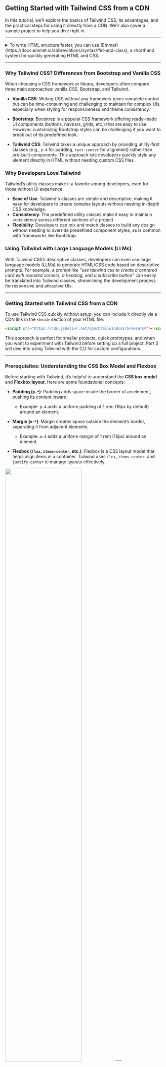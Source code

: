 ## Getting Started with Tailwind CSS from a CDN

In this tutorial, we’ll explore the basics of Tailwind CSS, its advantages, and the practical steps for using it directly from a CDN. We’ll also cover a sample project to help you dive right in.

---
> 
<details>
<summary>To write HTML structure faster, you can use [Emmet](https://docs.emmet.io/abbreviations/syntax/#id-and-class), a shorthand system for quickly generating HTML and CSS.  </summary>
For example:

```html
p#header.nav
.page
#footer.class1.class2.class3
```

...will expand to:

```html
<p id="header" class="nav"></p>
<div class="page"></div>
<div id="footer" class="class1 class2 class3"></div>
```
</details>

---

### Why Tailwind CSS? Differences from Bootstrap and Vanilla CSS

When choosing a CSS framework or library, developers often compare three main approaches: vanilla CSS, Bootstrap, and Tailwind.

- **Vanilla CSS**: Writing CSS without any framework gives complete control but can be time-consuming and challenging to maintain for complex UIs, especially when styling for responsiveness and theme consistency.
  
- **Bootstrap**: Bootstrap is a popular CSS framework offering ready-made UI components (buttons, navbars, grids, etc.) that are easy to use. However, customizing Bootstrap styles can be challenging if you want to break out of its predefined look.
  
- **Tailwind CSS**: Tailwind takes a unique approach by providing utility-first classes (e.g., `p-4` for padding, `text-center` for alignment) rather than pre-built components. This approach lets developers quickly style any element directly in HTML without needing custom CSS files. 

### Why Developers Love Tailwind

Tailwind’s utility classes make it a favorite among developers, even for those without UI experience:

- **Ease of Use**: Tailwind's classes are simple and descriptive, making it easy for developers to create complex layouts without needing in-depth CSS knowledge.
- **Consistency**: The predefined utility classes make it easy to maintain consistency across different sections of a project.
- **Flexibility**: Developers can mix and match classes to build any design without needing to override predefined component styles, as is common with frameworks like Bootstrap.

### Using Tailwind with Large Language Models (LLMs)

With Tailwind CSS’s descriptive classes, developers can even use large language models (LLMs) to generate HTML/CSS code based on descriptive prompts. For example, a prompt like *"use tailwind css to create a centered card with rounded corners, a heading, and a subscribe button"* can easily be translated into Tailwind classes, streamlining the development process for responsive and attractive UIs.

---

### Getting Started with Tailwind CSS from a CDN

To use Tailwind CSS quickly without setup, you can include it directly via a CDN link in the `<head>` section of your HTML file:

```html
<script src="https://cdn.jsdelivr.net/npm/@tailwindcss/browser@4"></script>
```

This approach is perfect for smaller projects, quick prototypes, and when you want to experiment with Tailwind before setting up a full project. Part 3 will dive into using Tailwind with the CLI for custom configurations.

---

### Prerequisites: Understanding the CSS Box Model and Flexbox

Before starting with Tailwind, it’s helpful to understand the **CSS box model** and **Flexbox layout**. Here are some foundational concepts:

- **Padding (`p-*`)**: Padding adds space inside the border of an element, pushing its content inward.
  - Example: `p-4` adds a uniform padding of 1 rem (16px by default) around an element.
  
- **Margin (`m-*`)**: Margin creates space outside the element’s border, separating it from adjacent elements.
  - Example: `m-4` adds a uniform margin of 1 rem (16px) around an element.

- **Flexbox (`flex`, `items-center`, etc.)**: Flexbox is a CSS layout model that helps align items in a container. Tailwind uses `flex`, `items-center`, and `justify-center` to manage layouts effectively.

<img src="./img/box-model.png" width="70%">
---

### Step-by-Step Guide to Building an Email Subscription Card with Tailwind CSS

Here's the [source code for this mini project](./html/part2.html) and here’s a breakdown of the HTML/CSS code for building a subscription card using Tailwind from a CDN.

#### 1. Basic HTML Structure

The code below creates an HTML file with Tailwind CDN included and an overall structure for a subscription card.

```html
<!DOCTYPE html>
<html lang="en">
  <head>
    <meta charset="UTF-8" />
    <meta name="viewport" content="width=device-width, initial-scale=1.0" />
     <script src="https://cdn.jsdelivr.net/npm/@tailwindcss/browser@4"></script>
    <title>Email Subscribe</title>
  </head>
  <body>
    <div class="flex items-center justify-center h-screen bg-zinc-700">
      <!-- Card structure here -->
    </div>
  </body>
</html>
```

- Background Container

```html
<div class="flex items-center justify-center h-screen bg-zinc-700">
```

This line creates a **full-screen centered container**. The `h-screen` class ensures the container covers the full viewport height, while `bg-zinc-700` sets a dark gray background color. `flex items-center justify-center` centers all content both vertically and horizontally.

colors from from 100 till 1000. You can review them [here](https://tailwindcolor.com/).

### 3. Card Container

```html
<div class="bg-zinc-800 p-2 mx-6 rounded-2xl">
```

The card container uses `bg-zinc-800` for a slightly darker background. `p-2` adds padding, `mx-6` provides horizontal margins, and `rounded-2xl` applies large rounded corners.

### 4. Flex Container

```html
<div class="flex flex-col md:flex-row rounded-l-xl">
```

This container uses `flex` for a flexible layout. By default, it stacks elements vertically (`flex-col`), but on medium screens and above (`md:flex-row`), it arranges them in a row. The `rounded-l-xl` class rounds only the left corners, useful for a split design.

### 5. Image

```html
<img src="images/image.jpg" alt="" class="object-cover rounded-xl h-80 md:h-64 md:rounded-l-xl md:rounded-r-none transform hover:scale-105 hover:rounded-xl duration-200"/>
```

The image is styled with:
- `object-cover`: Ensures the image scales properly.
- `rounded-xl`: Rounds all corners.
- `h-80`: Sets a fixed height of 80 (20 rem), adapting to medium screens (`md:h-64`).
- `hover:scale-105 hover:rounded-xl duration-200`: On hover, the image slightly scales up (`scale-105`) and applies animation with `duration-200` for smooth transition.

### 6. Content Container

```html
<div class="p-6 md:p-12">
```

The content container provides padding of `p-6` (1.5 rem) on smaller screens and `p-12` (3 rem) on medium and larger screens.

### 7. Title

```html
<h2 class="font-serif text-xl font-medium text-center text-white md:text-left">
  Get diet and fitness tips in your inbox
</h2>
```

The title uses:
- `font-serif`: Sets a serif font style.
- `text-xl font-medium`: Controls font size and weight.
- `text-center text-white`: Centers text on smaller screens, switches to left alignment on medium screens (`md:text-left`).

### 8. Description

```html
<p class="max-w-xs my-4 text-xs leading-5 tracking-wide text-center text-white md:text-left">
  Eat better and exercise better. Sign up for the Diet&Fitness newsletter.
</p>
```

This description uses:
- `max-w-xs`: Limits width for readability.
- `my-4`: Adds vertical margin.
- `text-xs leading-5 tracking-wide`: Controls font size, line height, and letter spacing.

### 9. Email Input and Button

```html
<div class="flex flex-col mt-5 space-y-4 md:space-x-3 md:flex-row md:space-y-0">
  <input type="text" placeholder="Enter your email address" class="p-2 px-4 text-center text-white bg-zinc-800 border border-zinc-600 placeholder:text-xs placeholder:text-center md:text-left focus:outline-none" />
  <button class="px-5 py-3 text-xs rounded-md text-zinc-800 bg-lime-500 hover:bg-lime-700 hover:text-white duration-500">
    Subscribe
  </button>
</div>
```

This section features:
- **Input Field**: Styled with `p-2 px-4` for padding, `text-center` for centered placeholder text, `bg-zinc-800` for background, and `border-zinc-600` for a border.
- **Button**: Styled with `px-5 py-3` padding, `text-xs`, `rounded-md` for rounded corners, `bg-lime-500` for background, and hover effects with a smooth transition.

---

### Conclusion

Using Tailwind CSS via CDN is a quick way to start prototyping with utility-based styling. In our next article, we’ll explore how to set up Tailwind CSS locally, which allows more advanced configurations, like customizing the color palette and building reusable components. Happy coding!